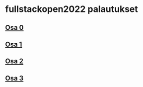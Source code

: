 # fullstackopen2022 palautukset

## [Osa 0](https://github.com/Desipeli/fullstackopen2022/tree/main/osa0)

## [Osa 1](https://github.com/Desipeli/fullstackopen2022/tree/main/osa1)

## [Osa 2](https://github.com/Desipeli/fullstackopen2022/tree/main/osa2)

## [Osa 3](https://github.com/Desipeli/fullstackopen2022osa3)
